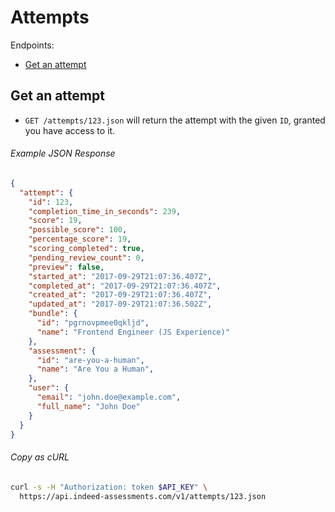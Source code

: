 # Attempts

Endpoints:

- [Get an attempt](#get-an-attempt)


## Get an attempt

* `GET /attempts/123.json` will return the attempt with the given `ID`, granted
  you have access to it.

###### Example JSON Response

```json
{
  "attempt": {
    "id": 123,
    "completion_time_in_seconds": 239,
    "score": 19,
    "possible_score": 100,
    "percentage_score": 19,
    "scoring_completed": true,
    "pending_review_count": 0,
    "preview": false,
    "started_at": "2017-09-29T21:07:36.407Z",
    "completed_at": "2017-09-29T21:07:36.407Z",
    "created_at": "2017-09-29T21:07:36.407Z",
    "updated_at": "2017-09-29T21:07:36.502Z",
    "bundle": {
      "id": "pgrnovpmee0qkljd",
      "name": "Frontend Engineer (JS Experience)"
    },
    "assessment": {
      "id": "are-you-a-human",
      "name": "Are You a Human",
    },
    "user": {
      "email": "john.doe@example.com",
      "full_name": "John Doe"
    }
  }
}

```

###### Copy as cURL

```bash
curl -s -H "Authorization: token $API_KEY" \
  https://api.indeed-assessments.com/v1/attempts/123.json
```

[pagination]: https://github.com/juandazapata/ia-api-docs/blob/master/README.md#pagination
